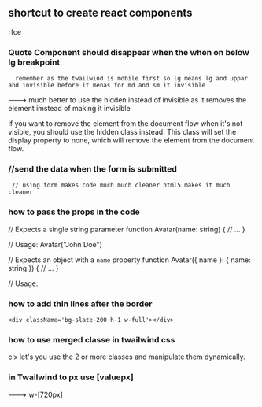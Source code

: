 ## shortcut to create react components 
  rfce

### Quote Component should disappear when the when on below lg breakpoint
      remember as the twailwind is mobile first so lg means lg and uppar and invisible before it menas for md and sm it invisible 
   <div className="h-screen w-6/12 hidden lg:block">
            <Quote />
        </div>
---> much better to use the hidden instead of invisible as it removes the element imstead of making it invisible 

If you want to remove the element from the document flow when it's not visible, you should use the hidden class instead. This class will set the display property to none, which will remove the element from the document flow.


###  //send the data when the form is submitted 
     // using form makes code much much cleaner html5 makes it much cleaner

### how to pass the props in the code 

// Expects a single string parameter
function Avatar(name: string) {
  // ...
}

// Usage: Avatar("John Doe")

// Expects an object with a `name` property
function Avatar({ name }: { name: string }) {
  // ...
}

// Usage: <Avatar name="John Doe" />

### how to add thin lines after the border
    <div className='bg-slate-200 h-1 w-full'></div>


### how to use merged classe in twailwind css 
clx let's you use the 2 or more classes and manipulate them dynamically.


### in Twailwind to px use [valuepx]
---> w-[720px]
